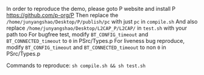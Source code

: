 In order to reproduce the demo, please goto P website and install P https://github.com/p-org/P
Then replace the `/home/junyangshao/Desktop/P/publish/pc` with just `pc` in `compile.sh`
And also replace `/home/junyangshao/Desktop/L2CAP_P/L2CAP/` in `test.sh` with your path too
For bugfree test, modify `BT_CONFIG_timeout` and `BT_CONNECTED_timeout` to `0` in PSrc/Types.p
For liveness bug reproduce, modify `BT_CONFIG_timeout` and `BT_CONNECTED_timeout` to non `0` in PSrc/Types.p

Commands to reproduce:
`sh compile.sh && sh test.sh`
